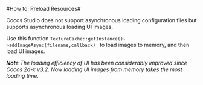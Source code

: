 #How to: Preload Resources#

Cocos Studio does not support asynchronous loading configuration  files but supports asynchronous loading UI images. 

Use this function `TextureCache::getInstance()->addImageAsync(filename,callback) ` to load images to memory,  and then load UI images. 

***Note** The loading efficiency of UI has been considerably improved since Cocos 2d-x v3.2. Now loading UI images from memory takes the most loading time.* 